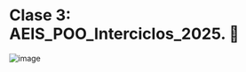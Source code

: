 # Clase 3: AEIS_POO_Interciclos_2025. 📝
![image](https://github.com/user-attachments/assets/e459a1d1-bf4a-4113-95ef-839c5a127e3a)
